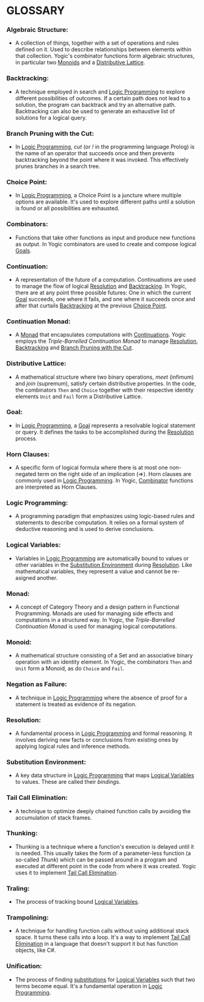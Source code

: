 # **GLOSSARY**

### **Algebraic Structure**:

* A collection of things, together with a set of operations and rules defined
  on it. Used to describe relationships between elements within that
  collection. Yogic's combinator functions form algebraic structures, in
  particular two [Monoids](#Monoid) and a [Distributive
  Lattice](#Distributive-Lattice).

### **Backtracking**:

* A technique employed in search and [Logic Programming](#Logic-Programming)
  to explore different possibilities of outcomes. If a certain path does not
  lead to a solution, the program can backtrack and try an alternative path.
  Backtracking can also be used to generate an exhaustive list of solutions
  for a logical query.

### **Branch Pruning with the Cut**:

* In [Logic Programming](#Logic-Programming), *cut* (or *!* in the programming
  language Prolog) is the name of an operator that succeeds once and then
  prevents backtracking beyond the point where it was invoked. This
  effectively prunes branches in a search tree.

### **Choice Point**:

* In [Logic Programming](#Logic-Programming), a Choice Point is a juncture
  where multiple options are available. It's used to explore different paths
  until a solution is found or all possibilities are exhausted.

### **Combinators**:

* Functions that take other functions as input and produce new functions as
  output. In Yogic combinators are used to create and compose logical
  [Goals](#Goal).

### **Continuation**:

* A representation of the future of a computation. Continuations are used to
  manage the flow of logical [Resolution](#Resolution) and
  [Backtracking](#Backtracking). In Yogic, there are at any point three
  possible futures: One in which the current [Goal](#Goal) succeeds, one where
  it fails, and one where it succeeds once and after that curtails
  [Backtracking](#Backtracking) at the previous [Choice Point](#Choice-Point).

### **Continuation Monad**:

* A [Monad](#Monad) that encapsulates computations with
  [Continuations](#Continuation). Yogic employs the *Triple-Barrelled
  Continuation Monad* to manage [Resolution](#Resolution),
  [Backtracking](#Backtracking) and [Branch Pruning with the
  Cut](#Branch-Pruning-with-the-Cut).

### **Distributive Lattice**:

* A mathematical structure where two binary operations, *meet* (infimum) and
  *join* (supremum), satisfy certain distributive properties. In the code, the
  combinators `Then` and `Choice` together with their respective identity
  elements `Unit` and `Fail` form a Distributive Lattice.

### **Goal**:

* In [Logic Programming](#Logic-Programming), a [Goal](#Goal) represents a
  resolvable logical statement or query. It defines the tasks to be
  accomplished during the [Resolution](#Resolution) process.

### **Horn Clauses**:

* A specific form of logical formula where there is at most one non-negated
  term on the right side of an implication (=>). Horn clauses are commonly
  used in [Logic Programming](#Logic-Programming). In Yogic,
  [Combinator](#Combinators) functions are interpreted as Horn Clauses.

### **Logic Programming**:

* A programming paradigm that emphasizes using logic-based rules and
  statements to describe computation. It relies on a formal system of
  deductive reasoning and is used to derive conclusions.

### **Logical Variables**:

* Variables in [Logic Programming](#Logic-Programming) are automatically bound
  to values or other variables in the [Substitution
  Environment](#Substitution-Environment) during [Resolution](#Resolution).
  Like mathematical variables, they represent a value and cannot be re-asigned
  another.

### **Monad**:

* A concept of Category Theory and a design pattern in Functional Programming.
  Monads are used for managing side effects and computations in a structured
  way. In Yogic, the *Triple-Barrelled Continuation Monad* is used for
  managing logical computations.

### **Monoid**:

* A mathematical structure consisting of a Set and an associative binary
  operation with an identity element. In Yogic, the combinators `Then` and
  `Unit` form a Monoid, as do `Choice` and `Fail`.

### **Negation as Failure**:

* A technique in [Logic Programming](#Logic-Programming) where the absence of
  proof for a statement is treated as evidence of its negation.

### **Resolution**:

* A fundamental process in [Logic Programming](#Logic-Programming) and formal
  reasoning. It involves deriving new facts or conclusions from existing ones
  by applying logical rules and inference methods.

### **Substitution Environment**:

* A key data structure in [Logic Programming](#Logic-Programming) that maps
  [Logical Variables](#Logical-Variables) to values. These are called their
  *bindings*.

### **Tail Call Elimination**:

* A technique to optimize deeply chained function calls by avoiding the
  accumulation of stack frames.

### **Thunking**:

* Thunking is a technique where a function's execution is delayed until it is
  needed. This usually takes the form of a parameter-less function (a
  so-called *Thunk*) which can be passed around in a program and executed at
  different point in the code from where it was created. Yogic uses it to
  implement [Tail Call Elimination](#Tail-Call-Elimination).

### **Traling**:

* The process of tracking bound [Logical Variables](#Logical-Variables).

### **Trampolining**:

* A technique for handling function calls without using additional stack
  space. It turns these calls into a loop. It's a way to implement [Tail Call
  Elimination](#Tail-Call-Elimination) in a language that doesn't support it
  but has function objects, like C#.

### **Unification**:

* The process of finding [substitutions](#Substitution-Environment) for
  [Logical Variables](#Logical-Variables) such that two terms become equal.
  It's a fundamental operation in [Logic Programming](#Logic-Programming).
